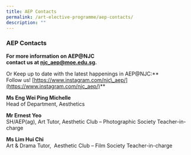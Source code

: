 ```yaml
---
title: AEP Contacts
permalink: /art-elective-programme/aep-contacts/
description: ""
---
```

### AEP Contacts

**For more information on AEP@NJC  
contact us at [njc\_aep@moe.edu.sg](mailto:njc_aep@moe.edu.sg).**

Or Keep up to date with the latest happenings in AEP@NJC:**  
Follow us! [https://www.instagram.com/njc\_aep/](https://www.instagram.com/njc_aep/)**

**Ms Eng Wei Ping Michelle**  
Head of Department, Aesthetics

**Mr Ernest Yeo**  
SH/AEP(ag), Art Tutor, Aesthetic Club – Photographic Society Teacher-in-charge

**Ms Lim Hui Chi** <br>Art & Drama Tutor,  Aesthetic Club – Film Society Teacher-in-charge